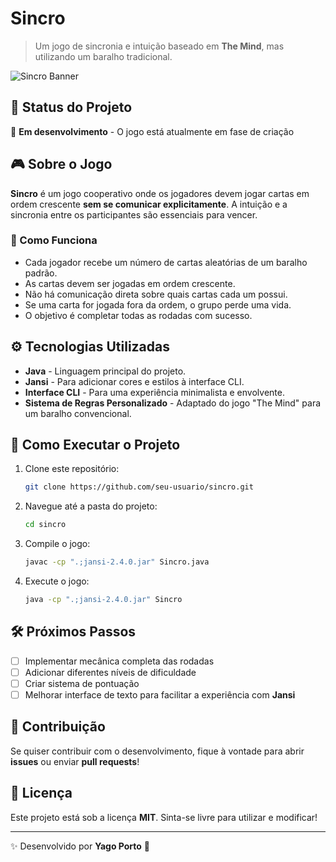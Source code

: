 # Sincro

> Um jogo de sincronia e intuição baseado em **The Mind**, mas utilizando um baralho tradicional.

![Sincro Banner](https://via.placeholder.com/800x300?text=Sincro+-+Um+jogo+de+Sincronia)

## 🚧 Status do Projeto

📌 **Em desenvolvimento** - O jogo está atualmente em fase de criação

## 🎮 Sobre o Jogo

**Sincro** é um jogo cooperativo onde os jogadores devem jogar cartas em ordem crescente **sem se comunicar explicitamente**. A intuição e a sincronia entre os participantes são essenciais para vencer.

### 🔹 Como Funciona
- Cada jogador recebe um número de cartas aleatórias de um baralho padrão.
- As cartas devem ser jogadas em ordem crescente.
- Não há comunicação direta sobre quais cartas cada um possui.
- Se uma carta for jogada fora da ordem, o grupo perde uma vida.
- O objetivo é completar todas as rodadas com sucesso.

## ⚙️ Tecnologias Utilizadas

- **Java** - Linguagem principal do projeto.
- **Jansi** - Para adicionar cores e estilos à interface CLI.
- **Interface CLI** - Para uma experiência minimalista e envolvente.
- **Sistema de Regras Personalizado** - Adaptado do jogo "The Mind" para um baralho convencional.

## 🚀 Como Executar o Projeto

1. Clone este repositório:
   ```sh
   git clone https://github.com/seu-usuario/sincro.git
   ```
2. Navegue até a pasta do projeto:
   ```sh
   cd sincro
   ```
3. Compile o jogo:
   ```sh
   javac -cp ".;jansi-2.4.0.jar" Sincro.java
   ```
4. Execute o jogo:
   ```sh
   java -cp ".;jansi-2.4.0.jar" Sincro
   ```

## 🛠 Próximos Passos

- [ ] Implementar mecânica completa das rodadas
- [ ] Adicionar diferentes níveis de dificuldade
- [ ] Criar sistema de pontuação
- [ ] Melhorar interface de texto para facilitar a experiência com **Jansi**

## 🤝 Contribuição

Se quiser contribuir com o desenvolvimento, fique à vontade para abrir **issues** ou enviar **pull requests**!

## 📜 Licença

Este projeto está sob a licença **MIT**. Sinta-se livre para utilizar e modificar!

---

✨ Desenvolvido por **Yago Porto** 🚀

